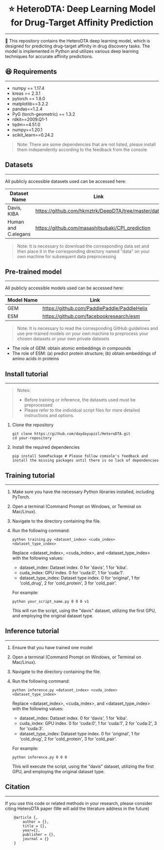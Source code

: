 # <center> ⭐ HeteroDTA: Deep Learning Model for Drug-Target Affinity Prediction </center>

---
🥰 This repository contains the HeteroDTA deep learning model, which is designed for predicting drug-target affinity in drug discovery tasks. The model is implemented in Python and utilizes various deep learning techniques for accurate affinity predictions.

## :satisfied: Requirements

---
- numpy == 1.17.4 
- kreas == 2.3.1 
- pytorch == 1.8.0 
- matplotlib==3.2.2 
- pandas==1.2.4
- PyG (torch-geometric) == 1.3.2
- rdkit==2009.Q1-1
- tqdm==4.51.0
- numpy==1.20.1 
- scikit_learn==0.24.2 <br />

> Note: There are some dependencies that are not listed, please install them independently according to the feedback from the console

## Datasets

---
All publicly accessible datasets used can be accessed here:

| Dataset Name        | Link                                                |
|---------------------|-----------------------------------------------------|
| Davis, KIBA         | https://github.com/hkmztrk/DeepDTA/tree/master/data |
| Human and C.elegans | https://github.com/masashitsubaki/CPI_prediction    |

> Note: It is necessary to download the corresponding data set and then place it in the corresponding directory named "data" on your own machine for subsequent data preprocessing

## Pre-trained model

---
All publicly accessible models used can be accessed here:

| Model Name | Link                                        |
|------------|---------------------------------------------|
| GEM        | https://github.com/PaddlePaddle/PaddleHelix |
| ESM        | https://github.com/facebookresearch/esm     |

> Note: It is necessary to read the corresponding GitHub guidelines and use pre-trained models on your own machine to preprocess your chosen datasets or your own private datasets

- The role of GEM: obtain atomic embeddings in compounds
- The role of ESM: (a) predict protein structure; (b) obtain embeddings of amino acids in proteins

## Install tutorial

---
> Notes: 
> - Before training or inference, the datasets used must be preprocessed 
> - Please refer to the individual script files for more detailed instructions and options.

1. Clone the repository
    ``` shell
   git clone https://github.com/daydayupzzl/HeteroDTA.git
   cd your-repository
   ```
2. Install the required dependencies
    ``` shell
    pip install SomePackage # Please follow comsole's feedback and install the missing packages until there is no lack of dependencies
    ```
## Training tutorial

---
1. Make sure you have the necessary Python libraries installed, including PyTorch.
2. Open a terminal (Command Prompt on Windows, or Terminal on Mac/Linux).
3. Navigate to the directory containing the file.
4. Run the following command:

    ``` shell
    python training.py <dataset_index> <cuda_index> <dataset_type_index>
    ```
   Replace <dataset_index>, <cuda_index>, and <dataset_type_index> with the following values:
   
   - dataset_index: Dataset index. 0 for 'davis', 1 for 'kiba'.
   - cuda_index: GPU index. 0 for 'cuda:0', 1 for 'cuda:1'.
   - dataset_type_index: Dataset type index. 0 for 'original', 1 for 'cold_drug', 2 for 'cold_protein', 3 for 'cold_pair'.
   
   For example:
   ``` shell
   python your_script_name.py 0 0 0 v1
    ```
   This will run the script, using the "davis" dataset, utilizing the first GPU, and employing the original dataset type.

## Inference tutorial

---
1. Ensure that you have trained one model
2. Open a terminal (Command Prompt on Windows, or Terminal on Mac/Linux). 
3. Navigate to the directory containing the file.
4. Run the following command:
   ``` shell
   python inference.py <dataset_index> <cuda_index> <dataset_type_index>
    ```
   Replace <dataset_index>, <cuda_index>, and <dataset_type_index> with the following values:
   - dataset_index: Dataset index. 0 for 'davis', 1 for 'kiba'.
   - cuda_index: GPU index. 0 for 'cuda:0', 1 for 'cuda:1', 2 for 'cuda:2', 3 for 'cuda:3'.
   - dataset_type_index: Dataset type index. 0 for 'original', 1 for 'cold_drug', 2 for 'cold_protein', 3 for 'cold_pair'.
   
   For example:
   ``` shell
   python inference.py 0 0 0
    ```
   This will execute the script, using the "davis" dataset, utilizing the first GPU, and employing the original dataset type.
   
## Citation

---
If you use this code or related methods in your research, please consider citing HeteroDTA paper (We will add the literature address in the future)
``` text
    @article {,
        author = {},
        title = {},
        year={},
        publisher = {},
        journal = {}
    }
```